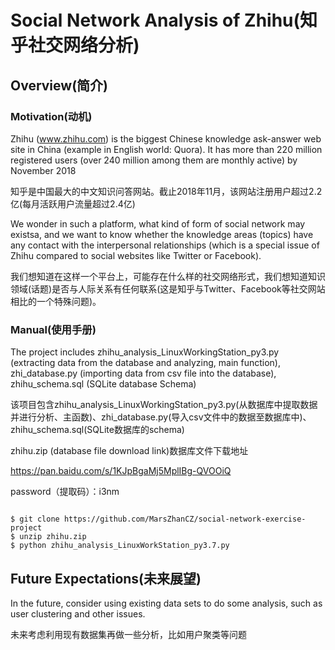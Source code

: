# Social Network Analysis of Zhihu(知乎社交网络分析)
## Overview(简介)
### Motivation(动机)
Zhihu (www.zhihu.com) is the biggest Chinese knowledge ask-answer web site in China (example in English world: Quora). It has more than 220 million registered users (over 240 million among them are monthly active) by November 2018

知乎是中国最大的中文知识问答网站。截止2018年11月，该网站注册用户超过2.2亿(每月活跃用户流量超过2.4亿)

We wonder in such a platform, what kind of form of social network may existsa, and we want to know whether the knowledge areas (topics) have any contact with the interpersonal relationships (which is a special issue of Zhihu compared to social websites like Twitter or Facebook). 

我们想知道在这样一个平台上，可能存在什么样的社交网络形式，我们想知道知识领域(话题)是否与人际关系有任何联系(这是知乎与Twitter、Facebook等社交网站相比的一个特殊问题)。

### Manual(使用手册)
The project includes zhihu_analysis_LinuxWorkingStation_py3.py (extracting data from the database and analyzing, main function), zhi_database.py (importing data from csv file into the database), zhihu_schema.sql (SQLite database Schema)

该项目包含zhihu_analysis_LinuxWorkingStation_py3.py(从数据库中提取数据并进行分析、主函数)、zhi_database.py(导入csv文件中的数据至数据库中)、zhihu_schema.sql(SQLite数据库的schema)

zhihu.zip (database file download link)数据库文件下载地址

https://pan.baidu.com/s/1KJpBgaMj5MplIBg-QVOOiQ

password（提取码）：i3nm

<pre><code>
$ git clone https://github.com/MarsZhanCZ/social-network-exercise-project
$ unzip zhihu.zip
$ python zhihu_analysis_LinuxWorkStation_py3.7.py
</code></pre>

## Future Expectations(未来展望)
In the future, consider using existing data sets to do some analysis, such as user clustering and other issues.

未来考虑利用现有数据集再做一些分析，比如用户聚类等问题
